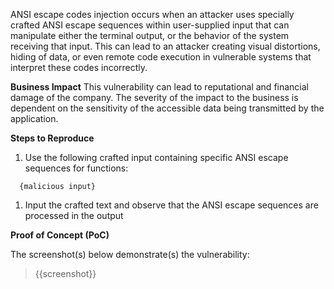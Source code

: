 ANSI escape codes injection occurs when an attacker uses specially crafted ANSI escape sequences within user-supplied input that can manipulate either the terminal output, or the behavior of the system receiving that input. This can lead to an attacker creating visual distortions, hiding of data, or even remote code execution in vulnerable systems that interpret these codes incorrectly.

**Business Impact**
This vulnerability can lead to reputational and financial damage of the company. The severity of the impact to the business is dependent on the sensitivity of the accessible data being transmitted by the application.

**Steps to Reproduce**
1. Use the following crafted input containing specific ANSI escape sequences for functions:

```input
  {malicious input}
```

1. Input the crafted text and observe that the ANSI escape sequences are processed in the output

**Proof of Concept (PoC)**

The screenshot(s) below demonstrate(s) the vulnerability:
>
> {{screenshot}}

